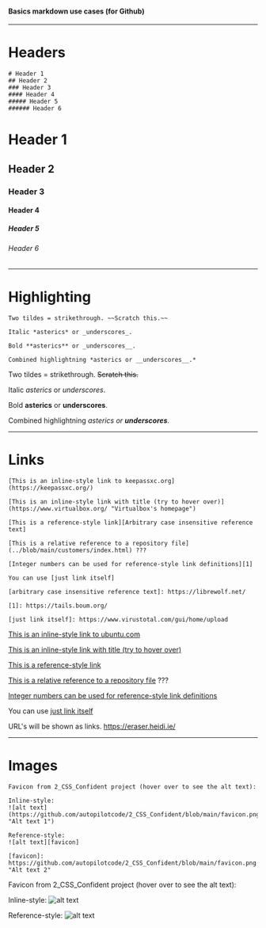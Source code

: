 #### Basics markdown use cases (for Github)

***
# Headers
```
# Header 1
## Header 2
### Header 3
#### Header 4
##### Header 5
###### Header 6
```
# Header 1
## Header 2
### Header 3
#### Header 4
##### Header 5
###### Header 6
___

# Highlighting

```
Two tildes = strikethrough. ~~Scratch this.~~

Italic *asterics* or _underscores_. 

Bold **asterics** or _underscores__.

Combined highlightning *asterics or __underscores__.*

```
Two tildes = strikethrough. ~~Scratch this.~~

Italic *asterics* or _underscores_. 

Bold **asterics** or __underscores__.

Combined highlightning *asterics or __underscores__.*

___

# Links 
```
[This is an inline-style link to keepassxc.org](https://keepassxc.org/)

[This is an inline-style link with title (try to hover over)](https://www.virtualbox.org/ "Virtualbox's homepage")

[This is a reference-style link][Arbitrary case insensitive reference text]

[This is a relative reference to a repository file](../blob/main/customers/index.html) ???

[Integer numbers can be used for reference-style link definitions][1]

You can use [just link itself]

[arbitrary case insensitive reference text]: https://librewolf.net/

[1]: https://tails.boum.org/

[just link itself]: https://www.virustotal.com/gui/home/upload
```
[This is an inline-style link to ubuntu.com](https://ubuntu.com/)

[This is an inline-style link with title (try to hover over)](https://www.virtualbox.org/ "Virtualbox's homepage")

[This is a reference-style link][Arbitrary case insensitive reference text]

[This is a relative reference to a repository file](../blob/main/customers/index.html) ???

[Integer numbers can be used for reference-style link definitions][1]

You can use [just link itself]


[arbitrary case insensitive reference text]: https://librewolf.net/

[1]: https://tails.boum.org/

[just link itself]: https://www.virustotal.com/gui/home/upload

URL's will be shown as links. https://eraser.heidi.ie/
___

# Images
```
Favicon from 2_CSS_Confident project (hover over to see the alt text):

Inline-style:
![alt text](https://github.com/autopilotcode/2_CSS_Confident/blob/main/favicon.png "Alt text 1")

Reference-style:
![alt text][favicon]

[favicon]: https://github.com/autopilotcode/2_CSS_Confident/blob/main/favicon.png "Alt text 2"
```
Favicon from 2_CSS_Confident project (hover over to see the alt text):

Inline-style:
![alt text](https://github.com/autopilotcode/2_CSS_Confident/blob/main/favicon.png "Alt text 1")

Reference-style:
![alt text][favicon]

[favicon]: https://github.com/autopilotcode/2_CSS_Confident/blob/main/favicon.png "Alt text 2"














